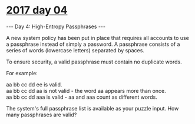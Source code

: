 # [2017 day 04](https://adventofcode.com/2017/day/4)

--- Day 4: High-Entropy Passphrases ---

A new system policy has been put in place that requires all accounts to use a passphrase instead of simply a password. A passphrase consists of a series of words (lowercase letters) separated by spaces.



To ensure security, a valid passphrase must contain no duplicate words.



For example:



aa bb cc dd ee is valid.\
aa bb cc dd aa is not valid - the word aa appears more than once.\
aa bb cc dd aaa is valid - aa and aaa count as different words.



The system's full passphrase list is available as your puzzle input. How many passphrases are valid?



